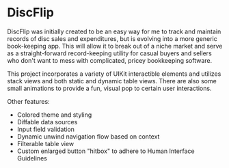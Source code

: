 # DiscFlip
DiscFlip was initially created to be an easy way for me to track and maintain records of disc sales and expenditures, but is evolving into a more generic book-keeping app. This will allow it to break out of a niche market and serve as a straight-forward record-keeping utility for casual buyers and sellers who don't want to mess with complicated, pricey bookkeeping software.

This project incorporates a variety of UIKit interactible elements and utilizes stack views and both static and dynamic table views. There are also some small animations to provide a fun, visual pop to certain user interactions.

Other features:
- Colored theme and styling
- Diffable data sources
- Input field validation
- Dynamic unwind navigation flow based on context
- Filterable table view
- Custom enlarged button "hitbox" to adhere to Human Interface Guidelines
